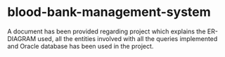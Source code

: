 # blood-bank-management-system
A document has been provided regarding project which explains the ER-DIAGRAM used, all the entities involved with all the queries implemented and Oracle database has been used in the project.
